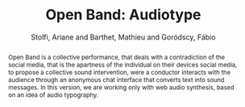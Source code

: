 --- 
title: "Open Band: Audiotype" 
abstract: "Open Band is a collective performance, that deals with a contradiction of the social media, that is the apartness of the individual on their devices social media, to propose a collective sound intervention, were a conductor interacts with the audience through an anonymous chat interface that converts text into sound messages. In this version, we are working only with web audio synthesis, based on an idea of audio typography." 
address: "London" 
author: "Stolfi, Ariane and Barthet, Mathieu and Goródscy, Fábio"
webAuthor: "Christian Baumann, Johanna Friederike, Jan-Torsten Milde" 
booktitle: "Proceedings of the International Web Audio Conference" 
editor: "Thalmann, Florian and Ewert, Sebastian" 
month: "Proceedings of the International Web Audio Conference"
pages: "1-2" 
publisher: "Queen Mary University of London" 
series: "WAC '18"
track: "Performance"  
year: "2017" 
id: "2017_EA_13" 
tags: year2017
media: none 
pdflink: /_data/papers/pdf/2017/2017_13.pdf
ISSN: 2663-5844
---